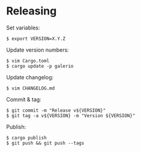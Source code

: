 # Releasing

Set variables:

    $ export VERSION=X.Y.Z

Update version numbers:

    $ vim Cargo.toml
    $ cargo update -p galerio

Update changelog:

    $ vim CHANGELOG.md

Commit & tag:

    $ git commit -m "Release v${VERSION}"
    $ git tag -a v${VERSION} -m "Version ${VERSION}"

Publish:

    $ cargo publish
    $ git push && git push --tags
